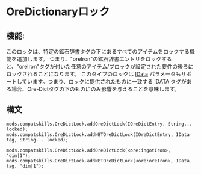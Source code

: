 # OreDictionaryロック

## 機能:

このロックは、特定の鉱石辞書タグの下にあるすべてのアイテムをロックする機能を追加します。 つまり、"oreIron"の鉱石辞書エントリをロックすると、"oreIron"タグが付いた任意のアイテム/ブロックが設定された要件の後ろにロックされることになります。 このタイプのロックは [IData](/Vanilla/Data/IData/) パラメータもサポートしています。つまり、ロックに提供されたものに一致する IDATA タグがある場合、Ore-Dictタグの下のものにのみ影響を与えることを意味します。

## 構文

    mods.compatskills.OreDictLock.addOreDictLock(IOreDictEntry, String... locked);
    mods.compatskills.OreDictLock.addNBTOreDictLock(IOreDictEntry, IData tag, String... locked);
    
    mods.compatskills.OreDictLock.addOreDictLock(<ore:ingotIron>, "dim|1");
    mods.compatskills.OreDictLock.addNBTOreDictLock(<ore:oreIron>, IData tag, "dim|1");